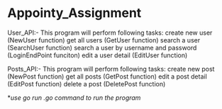# Appointy_Assignment

User_API:-
This program will perform following tasks:
create new user (NewUser function)
get all users (GetUser function)
search a user (SearchUser function)
search a user by username and password (LoginEndPoint funciton)
edit a user detail (EditUser function)

Posts_API:-
This program will perform following tasks:
create new post (NewPost function)
get all posts (GetPost function)
edit a post detail (EditPost function)
delete a post (DeletePost function)


**use go run *.go command to run the program**
